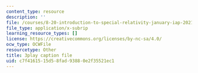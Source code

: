 ```yaml
---
content_type: resource
description: ''
file: /courses/8-20-introduction-to-special-relativity-january-iap-2021/c7f4161515d58fad93880e2f35521ec1_Pas_hfAna28.srt
file_type: application/x-subrip
learning_resource_types: []
license: https://creativecommons.org/licenses/by-nc-sa/4.0/
ocw_type: OCWFile
resourcetype: Other
title: 3play caption file
uid: c7f41615-15d5-8fad-9388-0e2f35521ec1
---
```


